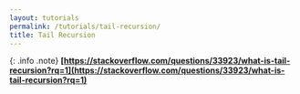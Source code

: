 ```yaml
---
layout: tutorials
permalink: /tutorials/tail-recursion/
title: Tail Recursion
---
```


{: .info .note}
**[https://stackoverflow.com/questions/33923/what-is-tail-recursion?rq=1](https://stackoverflow.com/questions/33923/what-is-tail-recursion?rq=1)**


